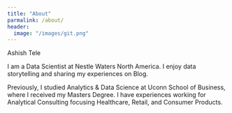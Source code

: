 ```yaml
---
title: "About"
parmalink: /about/
header:
  image: "/images/git.png"
---
```


Ashish Tele

I am a Data Scientist at Nestle Waters North America. I enjoy data storytelling and 
sharing my experiences on Blog.

Previously, I studied Analytics & Data Science at Uconn School of Business, where I received my Masters 
Degree. I have experiences working for Analytical Consulting focusing Healthcare, Retail, and
Consumer Products.

